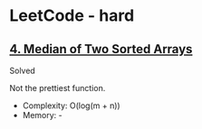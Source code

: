 # LeetCode - hard

## [4. Median of Two Sorted Arrays](https://leetcode.com/problems/median-of-two-sorted-arrays)

Solved

Not the prettiest function.

* Complexity: O(log(m + n))
* Memory: -
